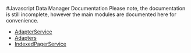 #Javascript Data Manager Documentation
Please note, the documentation is still incomplete, however the main modules are documented here for convenience.

* [AdapterService](adapter.service.md)
* [Adapters](adapter.md)
* [IndexedPagerService](pager.md)